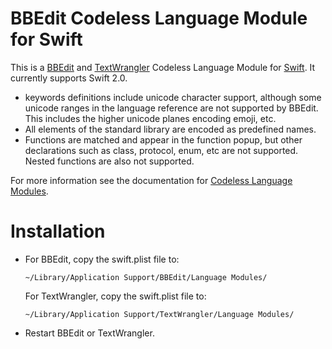 BBEdit Codeless Language Module for Swift
==============================

This is a [BBEdit](http://www.barebones.com/products/bbedit/index.html) and
[TextWrangler](http://www.barebones.com/products/textwrangler/) Codeless
Language Module for [Swift](https://developer.apple.com/swift/). It currently supports
Swift 2.0.

* keywords definitions include unicode character support, although some unicode ranges in the language reference are not supported by BBEdit. This includes the higher unicode planes encoding emoji, etc.
* All elements of the standard library are encoded as predefined names.
* Functions are matched and appear in the function popup, but other declarations such as class, protocol, enum, etc are not supported. Nested functions are also not supported.

For more information see the documentation for [Codeless Language Modules](http://www.barebones.com/support/develop/clm.html).

Installation
=============================

  * For BBEdit, copy the swift.plist file to:

		~/Library/Application Support/BBEdit/Language Modules/

	For TextWrangler, copy the swift.plist file to:

		~/Library/Application Support/TextWrangler/Language Modules/

  * Restart BBEdit or TextWrangler.

